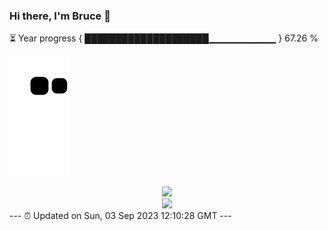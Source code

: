 ### Hi there, I'm Bruce 👋
⏳ Year progress { ████████████████████▁▁▁▁▁▁▁▁▁▁ } 67.26 %

![](https://raw.githubusercontent.com/Swiftie13st/Swiftie13st/main/assets/github-contribution-grid-snake.svg)


<div align="center"> <img src="https://metrics.lecoq.io/Swiftie13st?template=classic&config.timezone=Asia%2FShanghai"> </div>

<div align="center"> <img src="https://github-readme-streak-stats.herokuapp.com/?user=Swiftie13st" /> </div>
---
⏰ Updated on Sun, 03 Sep 2023 12:10:28 GMT
---

